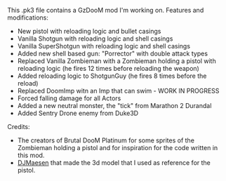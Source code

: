 This .pk3 file contains a GzDooM mod I'm working on.
Features and modifications:
* New pistol with reloading logic and bullet casings
* Vanilla Shotgun with reloading logic and shell casings
* Vanilla SuperShotgun with reloading logic and shell casings
* Added new shell based gun: "Porrector" with double attack types
* Replaced Vanilla Zombieman with a Zombieman holding a pistol with reloading logic (he fires 12 times before reloading the weapon)
* Added reloading logic to ShotgunGuy (he fires 8 times before the reload)
* Replaced DoomImp witn an Imp that can swim - WORK IN PROGRESS
* Forced falling damage for all Actors
* Added a new neutral monster, the "tick" from Marathon 2 Durandal
* Added Sentry Drone enemy from Duke3D

Credits:

* The creators of Brutal DooM Platinum for some sprites of the Zombieman holding a pistol and for inspiration for the code written in this mod.
* [DJMaesen](https://sketchfab.com/bumstrum) that made the 3d model that I used as reference for the pistol.
